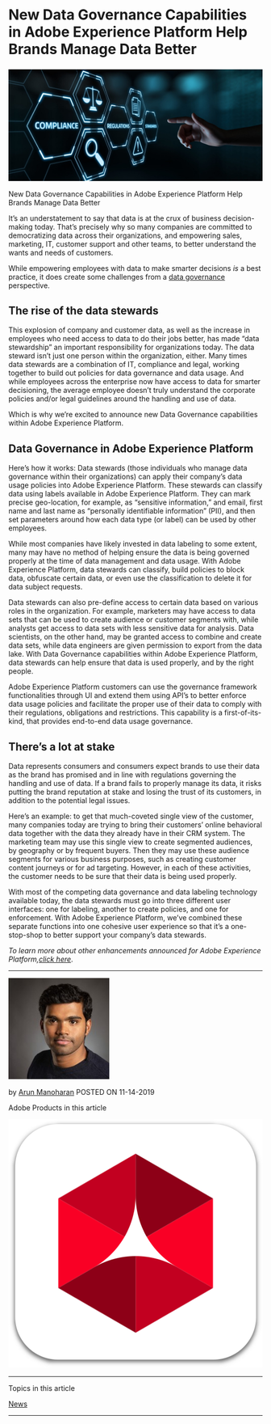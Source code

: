 # New Data Governance Capabilities in Adobe Experience Platform Help Brands Manage Data Better

### 

![](./b1/AdobeStock_214539256-e1573665817960-1800x0-c-default.jpeg)

New Data Governance Capabilities in Adobe Experience Platform Help Brands Manage Data Better

It’s an understatement to say that data is at the crux of business decision-making today. That’s precisely why so many companies are committed to democratizing data across their organizations, and empowering sales, marketing, IT, customer support and other teams, to better understand the wants and needs of customers.

While empowering employees with data to make smarter decisions _is_ a best practice, it does create some challenges from a [data governance](https://www.adobe.com/experience-platform/data-governance.html "data governance") perspective.

## The rise of the data stewards

This explosion of company and customer data, as well as the increase in employees who need access to data to do their jobs better, has made “data stewardship” an important responsibility for organizations today. The data steward isn’t just one person within the organization, either. Many times data stewards are a combination of IT, compliance and legal, working together to build out policies for data governance and data usage. And while employees across the enterprise now have access to data for smarter decisioning, the average employee doesn’t truly understand the corporate policies and/or legal guidelines around the handling and use of data.

Which is why we’re excited to announce new Data Governance capabilities within Adobe Experience Platform.

## Data Governance in Adobe Experience Platform

Here’s how it works: Data stewards (those individuals who manage data governance within their organizations) can apply their company’s data usage policies into Adobe Experience Platform. These stewards can classify data using labels available in Adobe Experience Platform. They can mark precise geo-location, for example, as “sensitive information,” and email, first name and last name as “personally identifiable information” (PII), and then set parameters around how each data type (or label) can be used by other employees.

While most companies have likely invested in data labeling to some extent, many may have no method of helping ensure the data is being governed properly at the time of data management and data usage. With Adobe Experience Platform, data stewards can classify, build policies to block data, obfuscate certain data, or even use the classification to delete it for data subject requests.

Data stewards can also pre-define access to certain data based on various roles in the organization. For example, marketers may have access to data sets that can be used to create audience or customer segments with, while analysts get access to data sets with less sensitive data for analysis. Data scientists, on the other hand, may be granted access to combine and create data sets, while data engineers are given permission to export from the data lake. With Data Governance capabilities within Adobe Experience Platform, data stewards can help ensure that data is used properly, and by the right people.

Adobe Experience Platform customers can use the governance framework functionalities through UI and extend them using API’s to better enforce data usage policies and facilitate the proper use of their data to comply with their regulations, obligations and restrictions. This capability is a first-of-its-kind, that provides end-to-end data usage governance.

## There’s a lot at stake

Data represents consumers and consumers expect brands to use their data as the brand has promised and in line with regulations governing the handling and use of data. If a brand fails to properly manage its data, it risks putting the brand reputation at stake and losing the trust of its customers, in addition to the potential legal issues.

Here’s an example: to get that much-coveted single view of the customer, many companies today are trying to bring their customers’ online behavioral data together with the data they already have in their CRM system. The marketing team may use this single view to create segmented audiences, by geography or by frequent buyers. Then they may use these audience segments for various business purposes, such as creating customer content journeys or for ad targeting. However, in each of these activities, the customer needs to be sure that their data is being used properly.

With most of the competing data governance and data labeling technology available today, the data stewards must go into three different user interfaces: one for labeling, another to create policies, and one for enforcement. With Adobe Experience Platform, we’ve combined these separate functions into one cohesive user experience so that it’s a one-stop-shop to better support your company’s data stewards.

_To learn more about other enhancements announced for Adobe Experience Platform,_[_click here_](https://www.adobe.com/content/dam/www/us/en/experience-platform/pdfs/data-governance-whitepaper.pdf).

* * *

![](./b1/avatar_user_112904_1573658506.jpeg)

by [Arun Manoharan](https://theblog.adobe.com/author/arun-manoharan/) POSTED ON 11-14-2019



Adobe Products in this article

[![](./b1/experience_platform_withshadow_RGB.svg)](https://www.adobe.com/experience-platform.html)

* * *

Topics in this article

[News ](https://theblog.adobe.com/news/)

* * *
